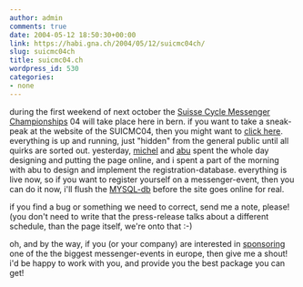 ```yaml
---
author: admin
comments: true
date: 2004-05-12 18:50:30+00:00
link: https://habi.gna.ch/2004/05/12/suicmc04ch/
slug: suicmc04ch
title: suicmc04.ch
wordpress_id: 530
categories:
- none
---
```


during the first weekend of next october the [Suisse Cycle Messenger Championships](http://suicmc.ch/) 04 will take place here in bern.
if you want to take a sneak-peak at the website of the SUICMC04, then you might want to [click here](http://www.suicmc04.ch/start.html). everything is up and running, just "hidden" from the general public until all quirks are sorted out.
yesterday, [michel](https://google.com/search?q=%22dj+el+mensajero%22&btnG=Search&hl=en&lr=&safe=off&c2coff=1) and [abu](http://homepage.sunrise.ch/mysunrise/m_liniger/index.html) spent the whole day designing and putting the page online, and i spent a part of the morning with abu to design and implement the registration-database. everything is live now, so if you want to register yourself on a messenger-event, then you can do it now, i'll flush the [MYSQL-db](http://www.mysql.com/) before the site goes online for real.

if you find a bug or something we need to correct, send me a note, please! (you don't need to write that the press-release talks about a different schedule, than the page itself, we're onto that :-)

oh, and by the way, if you (or your company) are interested in [sponsoring](http://www.suicmc04.ch/de/sponsoring.html) one of the the biggest messenger-events in europe, then give me a shout! i'd be happy to work with you, and provide you the best package you can get!
